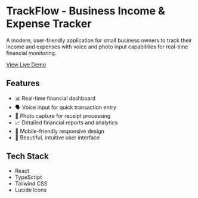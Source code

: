 # TrackFlow - Business Income & Expense Tracker

A modern, user-friendly application for small business owners to track their income and expenses with voice and photo input capabilities for real-time financial monitoring.

[View Live Demo](https://trackflow-finance.netlify.app)

## Features

- 📊 Real-time financial dashboard
- 🗣️ Voice input for quick transaction entry
- 📸 Photo capture for receipt processing
- 📈 Detailed financial reports and analytics
- 📱 Mobile-friendly responsive design
- 🎨 Beautiful, intuitive user interface

## Tech Stack

- React
- TypeScript
- Tailwind CSS
- Lucide Icons
